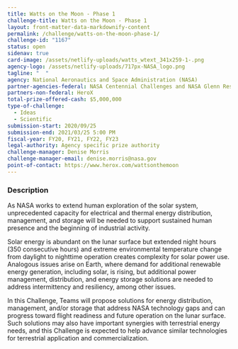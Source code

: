 ```yaml
---
title: Watts on the Moon - Phase 1
challenge-title: Watts on the Moon - Phase 1
layout: front-matter-data-markdownify-content
permalink: /challenge/watts-on-the-moon-phase-1/
challenge-id: "1167"
status: open
sidenav: true
card-image: /assets/netlify-uploads/watts_wtext_341x259-1-.png
agency-logo: /assets/netlify-uploads/717px-NASA_logo.png
tagline: "  "
agency: National Aeronautics and Space Administration (NASA)
partner-agencies-federal: NASA Centennial Challenges and NASA Glenn Research Center
partners-non-federal: HeroX
total-prize-offered-cash: $5,000,000
type-of-challenge:
  - Ideas
  - Scientific
submission-start: 2020/09/25
submission-end: 2021/03/25 5:00 PM
fiscal-year: FY20, FY21, FY22, FY23
legal-authority: Agency specific prize authority
challenge-manager: Denise Morris
challenge-manager-email: denise.morris@nasa.gov
point-of-contact: https://www.herox.com/wattsonthemoon
---
```

### Description

As NASA works to extend human exploration of the solar system, unprecedented capacity for electrical and thermal energy distribution, management, and storage will be needed to support sustained human presence and the beginning of industrial activity. 

Solar energy is abundant on the lunar surface but extended night hours (350 consecutive hours) and extreme environmental temperature change from daylight to nighttime operation creates complexity for solar power use. Analogous issues arise on Earth, where demand for additional renewable energy generation, including solar, is rising, but additional power management, distribution, and energy storage solutions are needed to address intermittency and resiliency, among other issues. 

In this Challenge, Teams will propose solutions for energy distribution, management, and/or storage that address NASA technology gaps and can progress toward flight readiness and future operation on the lunar surface. Such solutions may also have important synergies with terrestrial energy needs, and this Challenge is expected to help advance similar technologies for terrestrial application and commercialization.